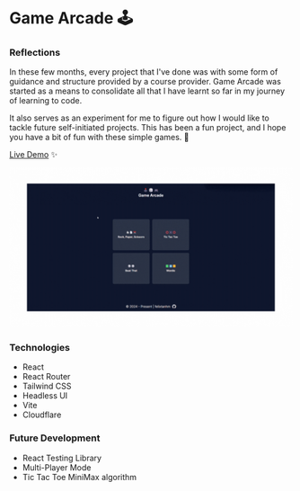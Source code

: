 # Game Arcade 🕹️

### Reflections

In these few months, every project that I've done was with some form of guidance and structure provided by a course provider. Game Arcade was started as a means to consolidate all that I have learnt so far in my journey of learning to code.

It also serves as an experiment for me to figure out how I would like to tackle future self-initiated projects. This has been a fun project, and I hope you have a bit of fun with these simple games. 🙂

<a href="https://game-arcade.pages.dev/" target="_blank" rel="noreferrer">Live Demo</a> ✨

![game-arcade-demo](./src/assets/game-arcade.gif)

### Technologies

- React
- React Router
- Tailwind CSS
- Headless UI
- Vite
- Cloudflare

### Future Development

- React Testing Library
- Multi-Player Mode
- Tic Tac Toe MiniMax algorithm

